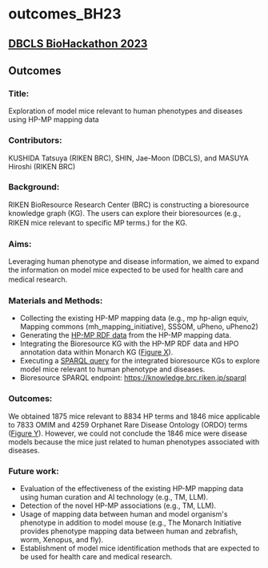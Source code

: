 # outcomes_BH23

## [DBCLS BioHackathon 2023](https://2023.biohackathon.org/)  


## Outcomes 
### Title: 
Exploration of model mice relevant to human phenotypes and diseases using HP-MP mapping data  
  
### Contributors: 
KUSHIDA Tatsuya (RIKEN BRC), SHIN, Jae-Moon (DBCLS), and MASUYA Hiroshi (RIKEN BRC)   
  
### Background:
RIKEN BioResource Research Center (BRC) is constructing a bioresource knowledge graph (KG). The users can explore their bioresources (e.g., RIKEN mice relevant to specific MP terms.) for the KG. 　
  
### Aims: 
Leveraging human phenotype and disease information, we aimed to expand the information on model mice expected to be used for health care and medical research.　　　 
  
### Materials and Methods:  
  - Collecting the existing HP-MP mapping data (e.g., mp hp-align equiv, Mapping commons (mh_mapping_initiative), SSSOM, uPheno, uPheno2)
  - Generating the [HP-MP RDF data](https://github.com/kushidat/outcomes_BH23/blob/main/Data/hp_mp_mapping.ttl) from the HP-MP mapping data.
  - Integrating the Bioresource KG with the HP-MP RDF data and HPO annotation data within Monarch KG ([Figure X](https://github.com/kushidat/outcomes_BH23/blob/main/Figure/FigureX.png)).
  - Executing a [SPARQL query](https://github.com/kushidat/outcomes_BH23/blob/main/QueryExample/bh23_sparal_querty_example01.txt) for the integrated bioresource KGs to explore model mice relevant to human phenotype and diseases.
  - Bioresource SPARQL endpoint: https://knowledge.brc.riken.jp/sparql 
  
### Outcomes:  
We obtained 1875 mice relevant to 8834 HP terms and 1846 mice applicable to 7833 OMIM and 4259 Orphanet Rare Disease Ontology (ORDO) terms ([Figure Y](https://github.com/kushidat/outcomes_BH23/blob/main/Figure/FigureY.png)). However, we could not conclude the 1846 mice were disease models because the mice just related to human phenotypes associated with diseases.  
  
### Future work:  
  - Evaluation of the effectiveness of the existing HP-MP mapping data using human curation and AI technology  (e.g., TM, LLM).
  - Detection of the novel HP-MP associations (e.g., TM, LLM).
  - Usage of mapping data between human and model organism's phenotype in addition to model mouse (e.g., The Monarch Initiative provides phenotype mapping data between human and zebrafish, worm, Xenopus, and fly).
  - Establishment of model mice identification methods that are expected to be used for health care and medical research.

  
